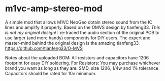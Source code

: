 # m1vc-amp-stereo-mod
A simple mod that allows M1VC NeoGeo obtain stereo sound from the IC lines and amplify it properly. Based on the OMVS design by tianfeng33.
*This is not my original design!* I re-traced the audio section of the original PCB to use larger (and more handy) components for DIY users.
The expert and master-mind behind the original design is the amazing tianfeng33.
https://github.com/tianfeng33/O-MVS

Notes about the uploaded BOM:
All resistors and capacitors have 1206 footprint for easy DIY soldering.
For Resistors: You may purchase whichever brand you want as long as they are: SMD, size 1206, 1/4w and 1% tolerance.
Capacitors should be rated for 10v minimum.

